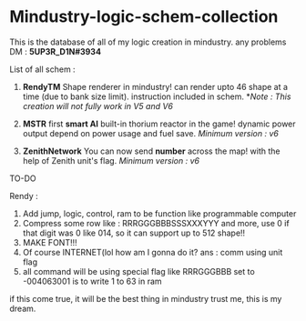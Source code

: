 # Mindustry-logic-schem-collection
This is the database of all of my logic creation in mindustry. any problems DM : **5UP3R_D1N#3934**

List of all schem : 

1. **RendyTM**
Shape renderer in mindustry!
can render upto 46 shape at a time (due to bank size limit).
instruction included in schem.
**Note : This creation will not fully work in V5 and V6*

2. **MSTR**
first **smart AI** built-in thorium reactor in the game!
dynamic power output depend on power usage and fuel save.
*Minimum version : v6*

3. **ZenithNetwork**
You can now send **number** across the map!
with the help of Zenith unit's flag.
*Minimum version : v6*

TO-DO

Rendy :
1. Add jump, logic, control, ram to be function like programmable computer
2. Compress some row like : RRRGGGBBBSSSXXXYYY and more, use 0 if that digit was 0 like 014, so it can support up to 512 shape!!
3. MAKE FONT!!!
4. Of course INTERNET(lol how am I gonna do it? ans : comm using unit flag
5. all command will be using special flag like RRRGGGBBB set to -004063001 is to write 1 to 63 in ram

if this come true, it will be the best thing in mindustry trust me, this is my dream.
